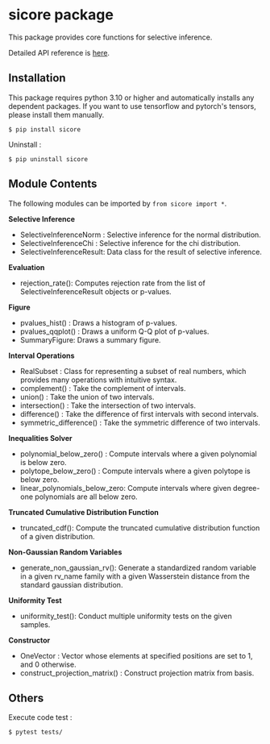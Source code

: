 # sicore package

This package provides core functions for selective inference.

Detailed API reference is [here](https://shirara1016.github.io/sicore/).

## Installation

This package requires python 3.10 or higher and automatically installs any dependent packages. If you want to use tensorflow and pytorch's tensors, please install them manually.
```
$ pip install sicore
```
Uninstall :
```
$ pip uninstall sicore
```

## Module Contents
The following modules can be imported by `from sicore import *`.

**Selective Inference**
- SelectiveInferenceNorm : Selective inference for the normal distribution.
- SelectiveInferenceChi : Selective inference for the chi distribution.
- SelectiveInferenceResult: Data class for the result of selective inference.

**Evaluation**
- rejection_rate(): Computes rejection rate from the list of SelectiveInferenceResult objects or p-values.

**Figure**
- pvalues_hist() : Draws a histogram of p-values.
- pvalues_qqplot() : Draws a uniform Q-Q plot of p-values.
- SummaryFigure: Draws a summary figure.

**Interval Operations**
- RealSubset : Class for representing a subset of real numbers, which provides many operations with intuitive syntax.
- complement() : Take the complement of intervals.
- union() : Take the union of two intervals.
- intersection() : Take the intersection of two intervals.
- difference() : Take the difference of first intervals with second intervals.
- symmetric_difference() : Take the symmetric difference of two intervals.

**Inequalities Solver**
- polynomial_below_zero() : Compute intervals where a given polynomial is below zero.
- polytope_below_zero() : Compute intervals where a given polytope is below zero.
- linear_polynomials_below_zero: Compute intervals where given degree-one polynomials are all below zero.

**Truncated Cumulative Distribution Function**
- truncated_cdf(): Compute the truncated cumulative distribution function of a given distribution.

**Non-Gaussian Random Variables**
- generate_non_gaussian_rv(): Generate a standardized random variable in a given rv_name family with a given Wasserstein distance from the standard gaussian distribution.

**Uniformity Test**
- uniformity_test(): Conduct multiple uniformity tests on the given samples.

**Constructor**
- OneVector : Vector whose elements at specified positions are set to 1, and 0 otherwise.
- construct_projection_matrix() : Construct projection matrix from basis.

## Others
Execute code test :
```
$ pytest tests/
```

